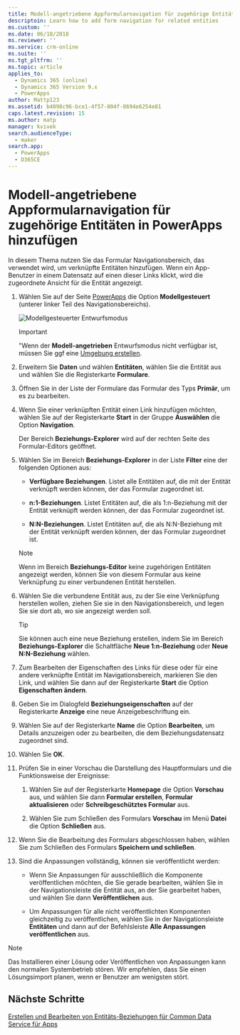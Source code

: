 ```yaml
---
title: Modell-angetriebene Appformularnavigation für zugehörige Entitäten in PowerApps hinzufügen | MicrosoftDocs
descriptoin: Learn how to add form navigation for related entities
ms.custom: ''
ms.date: 06/18/2018
ms.reviewer: ''
ms.service: crm-online
ms.suite: ''
ms.tgt_pltfrm: ''
ms.topic: article
applies_to:
  - Dynamics 365 (online)
  - Dynamics 365 Version 9.x
  - PowerApps
author: Mattp123
ms.assetid: b4098c96-bce1-4f57-804f-8694e6254e81
caps.latest.revision: 15
ms.author: matp
manager: kvivek
search.audienceType:
  - maker
search.app:
  - PowerApps
  - D365CE
---
```

# <a name="add-model-driven-app-form-navigation-for-related-entities"></a>Modell-angetriebene Appformularnavigation für zugehörige Entitäten in PowerApps hinzufügen

In diesem Thema nutzen Sie das Formular Navigationsbereich, das verwendet wird, um verknüpfte Entitäten hinzufügen. Wenn ein App-Benutzer in einem Datensatz auf einen dieser Links klickt, wird die zugeordnete Ansicht für die Entität angezeigt.   
  
1.  Wählen Sie auf der Seite [PowerApps](https://web.powerapps.com/?utm_source=padocs&utm_medium=linkinadoc&utm_campaign=referralsfromdoc) die Option **Modellgesteuert** (unterer linker Teil des Navigationsbereichs).  

    ![Modellgesteuerter Entwurfsmodus](../model-driven-apps/media/model-driven-switch.png)

    > [!IMPORTANT]
    > "Wenn der **Modell-angetrieben** Entwurfsmodus nicht verfügbar ist, müssen Sie ggf eine [Umgebung erstellen](https://docs.microsoft.com/powerapps/administrator/create-environment). 

2.  Erweitern Sie **Daten** und wählen **Entitäten**, wählen Sie die Entität aus und wählen Sie die Registerkarte **Formulare**. 
  
3.  Öffnen Sie in der Liste der Formulare das Formular des Typs **Primär**, um es zu bearbeiten.  
  
4.  Wenn Sie einer verknüpften Entität einen Link hinzufügen möchten, wählen Sie auf der Registerkarte **Start** in der Gruppe **Auswählen** die Option **Navigation**.  
  
     Der Bereich **Beziehungs-Explorer** wird auf der rechten Seite des Formular-Editors geöffnet.  
  
5.  Wählen Sie im Bereich **Beziehungs-Explorer** in der Liste **Filter** eine der folgenden Optionen aus:  
  
    - **Verfügbare Beziehungen**. Listet alle Entitäten auf, die mit der Entität verknüpft werden können, der das Formular zugeordnet ist.  
  
    - **n:1-Beziehungen**. Listet Entitäten auf, die als 1:n-Beziehung mit der Entität verknüpft werden können, der das Formular zugeordnet ist.  
  
    - **N:N-Beziehungen**. Listet Entitäten auf, die als N:N-Beziehung mit der Entität verknüpft werden können, der das Formular zugeordnet ist.  
  
    > [!NOTE]
    >  Wenn im Bereich **Beziehungs-Editor** keine zugehörigen Entitäten angezeigt werden, können Sie von diesem Formular aus keine Verknüpfung zu einer verbundenen Entität herstellen.  
  
6.  Wählen Sie die verbundene Entität aus, zu der Sie eine Verknüpfung herstellen wollen, ziehen Sie sie in den Navigationsbereich, und legen Sie sie dort ab, wo sie angezeigt werden soll.  
  
    > [!TIP]
    >  Sie können auch eine neue Beziehung erstellen, indem Sie im Bereich **Beziehungs-Explorer** die Schaltfläche **Neue 1:n-Beziehung** oder **Neue N:N-Beziehung** wählen.   
  
7. Zum Bearbeiten der Eigenschaften des Links für diese oder für eine andere verknüpfte Entität im Navigationsbereich, markieren Sie den Link, und wählen Sie dann auf der Registerkarte **Start** die Option **Eigenschaften ändern**.  
  
8. Geben Sie im Dialogfeld **Beziehungseigenschaften** auf der Registerkarte **Anzeige** eine neue Anzeigebeschriftung ein.  
  
9. Wählen Sie auf der Registerkarte **Name** die Option **Bearbeiten**, um Details anzuzeigen oder zu bearbeiten, die dem Beziehungsdatensatz zugeordnet sind.  
  
10. Wählen Sie **OK**.  
  
11. Prüfen Sie in einer Vorschau die Darstellung des Hauptformulars und die Funktionsweise der Ereignisse:  
  
    1.  Wählen Sie auf der Registerkarte **Homepage** die Option **Vorschau** aus, und wählen Sie dann **Formular erstellen**, **Formular aktualisieren** oder **Schreibgeschütztes Formular** aus.  
  
    2.  Wählen Sie zum Schließen des Formulars **Vorschau** im Menü **Datei** die Option **Schließen** aus.  
  
12. Wenn Sie die Bearbeitung des Formulars abgeschlossen haben, wählen Sie zum Schließen des Formulars **Speichern und schließen**.  
  
13. Sind die Anpassungen vollständig, können sie veröffentlicht werden:  
  
    -   Wenn Sie Anpassungen für ausschließlich die Komponente veröffentlichen möchten, die Sie gerade bearbeiten, wählen Sie in der Navigationsleiste die Entität aus, an der Sie gearbeitet haben, und wählen Sie dann **Veröffentlichen** aus.  
  
    -   Um Anpassungen für alle nicht veröffentlichten Komponenten gleichzeitig zu veröffentlichen, wählen Sie in der Navigationsleiste **Entitäten** und dann auf der Befehlsleiste **Alle Anpassungen veröffentlichen** aus.  
  
> [!NOTE]
> Das Installieren einer Lösung oder Veröffentlichen von Anpassungen kann den normalen Systembetrieb stören. Wir empfehlen, dass Sie einen Lösungsimport planen, wenn er Benutzer am wenigsten stört.
  
## <a name="next-steps"></a>Nächste Schritte  
 [Erstellen und Bearbeiten von Entitäts-Beziehungen für Common Data Service für Apps](../common-data-service/create-edit-entity-relationships.md)
